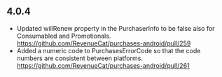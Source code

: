 ## 4.0.4

- Updated willRenew property in the PurchaserInfo to be false also for Consumabled and Promotionals.
  https://github.com/RevenueCat/purchases-android/pull/259
- Added a numeric code to PurchasesErrorCode so that the code numbers are consistent between platforms.
  https://github.com/RevenueCat/purchases-android/pull/261
